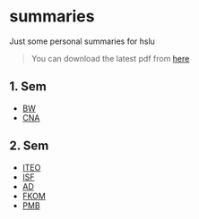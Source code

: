 # summaries
Just some personal summaries for hslu

> You can download the latest pdf from [here](https://github.com/chefe/summaries/releases)

## 1. Sem
* [BW](bw)
* [CNA](cna)

## 2. Sem
* [ITEO](iteo)
* [ISF](isf)
* [AD](ad)
* [FKOM](fkom)
* [PMB](pmb)
